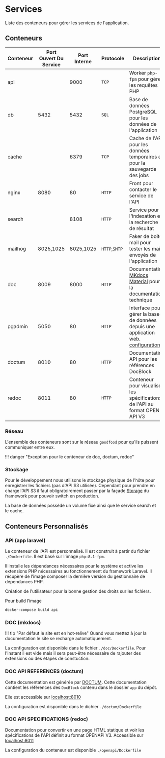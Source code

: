 # Services

Liste des conteneurs pour gérer les services de l'application.

## Conteneurs

|Conteneur|Port Ouvert Du Service|Port Interne|Protocole|Description|Env|
|-|-|-|-|-|-|
|api||9000|`TCP`|Worker `php-fpm` pour gérer les requêtes PHP|PROD|
|db|5432|5432|`SQL`|Base de données PostgreSQL pour les données de l'application|PROD|
|cache||6379|`TCP`|Cache de l'API pour les données temporaires et pour la sauvegarde des jobs|PROD|
|nginx|8080|80|`HTTP`| Front pour contacter le service de l'API|PROD|
|search||8108|`HTTP`| Service pour l'indexation et la recherche de résultat|PROD|
|mailhog|8025,1025|8025,1025|`HTTP`,`SMTP`|Faker de boite mail pour tester les mails envoyés de l'application|DEV|
|doc|8009|8000|`HTTP`|Documentation [MKdocs Material](https://squidfunk.github.io/mkdocs-material/) pour la documentation technique|DEV|
|pgadmin|5050|80|`HTTP`|Interface pour gérer la base de données depuis une application web. [configuration](/services/PGADMIN)|PROD|
|doctum|8010|80|`HTTP`|Documentation API pour les références DocBlock|DEV|
|redoc|8011|80|`HTTP`|Conteneur pour visualiser les spécifications de l'API au format OPEN API V3|DEV|

### Réseau

L'ensemble des conteneurs sont sur le réseau `goodfood` pour qu'ils puissent communiquer entre eux.

!!! danger "Exception pour le conteneur de doc, doctum, redoc"

### Stockage

Pour le développement nous utilisons le stockage physique de l'hôte pour enregistrer les fichiers (pas d'API S3 utilisée). Cependant pour prendre en charge l'API S3 il faut obligratoirement passer par la façade [Storage](https://laravel.com/docs/8.x/filesystem) du framework pour pouvoir switch en production.

La base de données possède un volume fixe ainsi que le service search et le cache.


## Conteneurs Personnalisés

### API (app laravel)

Le conteneur de l'API est personnalisé. Il est construit à partir du fichier `./Dockerfile`. Il est basé sur l'image `php:8.1-fpm`. 

Il installe les dépendances nécessaires pour le système et active les extensions PHP nécessaires au fonctionnement du framework Laravel. Il récupère de l'image composer la dernière version du gestionnaire de dépendances PHP.

Création de l'utilisateur pour la bonne gestion des droits sur les fichiers.

Pour build l'image

```bash
docker-compose build api
```

### DOC (mkdocs)

!!! tip "Par défaut le site est en hot-relive"
    Quand vous mettez à jour la documentation le site se recharge automatiquement.

La configuration est disponible dans le fichier `./doc/Dockerfile`. Pour l'instant il est vide mais il sera peut-être nécessaire de rajouter des extensions ou des étapes de constuction.


### DOC API REFERENCES (doctum)

Cette documentation est générée par [DOCTUM](https://github.com/code-lts/doctum). Cette documentation contient les références des `DocBlock` contenu dans le dossier `app` du dépôt.

Elle est accessible sur [localhost:8010](http://localhost:8010)

La configuration est disponible dans le dichier `./doctum/Dockerfile`


### DOC API SPECIFICATIONS (redoc)

Documentation pour convertir en une page HTML statique et voir les spécifications de l'API définit au format OPENAPI V3. Accessible sur [localhost:8011](http://localhost:8011)

La configuration du conteneur est disponible `./openapi/Dockerfile`